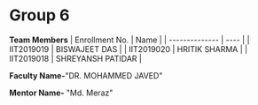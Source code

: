 # Group 6


**Team Members**
|   Enrollment No.  |   Name   |
|   --------------  |   ----   |
|    IIT2019019  |   BISWAJEET DAS |
|    IIT2019020  |   HRITIK SHARMA | 
|    IIT2019018  |   SHREYANSH PATIDAR |

**Faculty Name-**"DR. MOHAMMED JAVED"

**Mentor Name-** "Md. Meraz"
